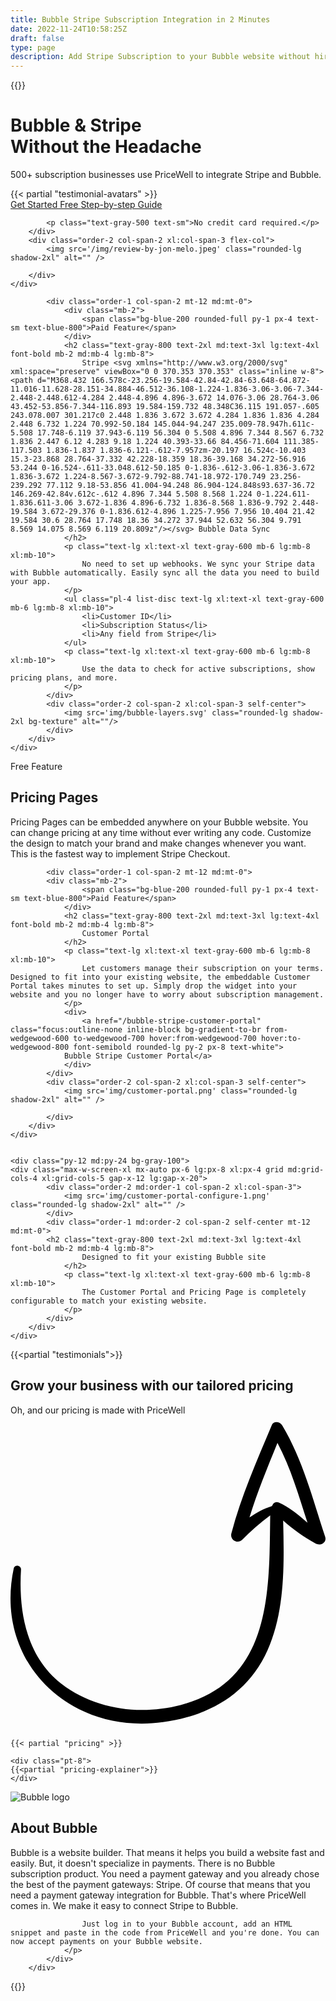 ```yaml
---
title: Bubble Stripe Subscription Integration in 2 Minutes
date: 2022-11-24T10:58:25Z
draft: false
type: page
description: Add Stripe Subscription to your Bubble website without hiring a developer. No Code Stripe Subscription integration.
---
```

{{<rawhtml>}}
    <div class="py-12 md:py-24 selection:bg-purple-300 selection:text-purple-900">
    <div class="max-w-screen-xl mx-auto px-6 lg:px-8 xl:px-4 grid md:grid-cols-4 xl:grid-cols-5 gap-x-12 lg:gap-x-20">
        <div class="order-1 col-span-2 self-center my-12 md:my-0">
            <h1 class="text-gray-800 text-3xl md:text-4xl lg:text-5xl font-bold mb-2 md:mb-4 lg:mb-8">
                Bubble & Stripe <br/> Without the Headache
            </h1>
            <p class="text-lg xl:text-xl font-normal text-gray-600 mb-2">
                    500+ subscription businesses use PriceWell to integrate Stripe and Bubble.
                </p>
                {{< partial "testimonial-avatars" >}}
            <div class="flex space-x-4 mt-6">
                <a href="https://app.pricewell.io/register"
                    class="focus:outline-none inline-block bg-gradient-to-br from-wedgewood-600 to-wedgewood-700 hover:from-wedgewood-700 hover:to-wedgewood-800 font-semibold rounded-lg py-2 px-8 text-white"
                    data-analytics="Signup"
                >
                    Get Started Free
                </a>
                <a href="https://help.pricewell.io/integrations/bubble/" class="focus:outline-none inline-block font-semibold border rounded-lg py-2 px-8 bg-white text-black hover:bg-gray-200">Step-by-step Guide</a>
            </div>

            <p class="text-gray-500 text-sm">No credit card required.</p>
        </div>
        <div class="order-2 col-span-2 xl:col-span-3 flex-col">
            <img src='/img/review-by-jon-melo.jpeg' class="rounded-lg shadow-2xl" alt="" />

        </div>
    </div>

</div>

<div class="py-12 md:py-24 pb-12 lg:pb-16 bg-gray-100">
    <div class="max-w-screen-xl mx-auto px-6 lg:px-8 xl:px-4 grid md:grid-cols-4 xl:grid-cols-5 gap-x-12 lg:gap-x-20">
            
            <div class="order-1 col-span-2 mt-12 md:mt-0">
                <div class="mb-2">
                    <span class="bg-blue-200 rounded-full py-1 px-4 text-sm text-blue-800">Paid Feature</span>
                </div>
                <h2 class="text-gray-800 text-2xl md:text-3xl lg:text-4xl font-bold mb-2 md:mb-4 lg:mb-8">
                    Stripe <svg xmlns="http://www.w3.org/2000/svg" xml:space="preserve" viewBox="0 0 370.353 370.353" class="inline w-8"><path d="M368.432 166.578c-23.256-19.584-42.84-42.84-63.648-64.872-11.016-11.628-28.151-34.884-46.512-36.108-1.224-1.836-3.06-3.06-7.344-2.448-2.448.612-4.284 2.448-4.896 4.896-3.672 14.076-3.06 28.764-3.06 43.452-53.856-7.344-116.893 19.584-159.732 48.348C36.115 191.057-.605 243.078.007 301.217c0 2.448 1.836 3.672 3.672 4.284 1.836 1.836 4.284 2.448 6.732 1.224 70.992-50.184 145.044-94.247 235.009-78.947h.611c-5.508 17.748-6.119 37.943-6.119 56.304 0 5.508 4.896 7.344 8.567 6.732 1.836 2.447 6.12 4.283 9.18 1.224 40.393-33.66 84.456-71.604 111.385-117.503 1.836-1.837 1.836-6.121-.612-7.957zm-20.197 16.524c-10.403 15.3-23.868 28.764-37.332 42.228-18.359 18.36-39.168 34.272-56.916 53.244 0-16.524-.611-33.048.612-50.185 0-1.836-.612-3.06-1.836-3.672 1.836-3.672 1.224-8.567-3.672-9.792-88.741-18.972-170.749 23.256-239.292 77.112 9.18-53.856 41.004-94.248 86.904-124.848s93.637-36.72 146.269-42.84v.612c-.612 4.896 7.344 5.508 8.568 1.224 0-1.224.611-1.836.611-3.06 3.672-1.836 4.896-6.732 1.836-8.568 1.836-9.792 2.448-19.584 3.672-29.376 0-1.836.612-4.896 1.225-7.956 7.956 10.404 21.42 19.584 30.6 28.764 17.748 18.36 34.272 37.944 52.632 56.304 9.791 8.569 14.075 8.569 6.119 20.809z"/></svg> Bubble Data Sync
                </h2>
                <p class="text-lg xl:text-xl text-gray-600 mb-6 lg:mb-8 xl:mb-10">
                    No need to set up webhooks. We sync your Stripe data with Bubble automatically. Easily sync all the data you need to build your app.
                </p>
                <ul class="pl-4 list-disc text-lg xl:text-xl text-gray-600 mb-6 lg:mb-8 xl:mb-10">
                    <li>Customer ID</li>
                    <li>Subscription Status</li>
                    <li>Any field from Stripe</li>
                </ul>
                <p class="text-lg xl:text-xl text-gray-600 mb-6 lg:mb-8 xl:mb-10">
                    Use the data to check for active subscriptions, show pricing plans, and more.
                </p>
            </div>
            <div class="order-2 col-span-2 xl:col-span-3 self-center">
                <img src='img/bubble-layers.svg' class="rounded-lg shadow-2xl bg-texture" alt=""/>
            </div>
        </div>
    </div>

  <div class="py-12 md:py-24 bg-gray-100">
    <div class="max-w-screen-xl mx-auto px-6 lg:px-8 xl:px-4 grid md:grid-cols-4 xl:grid-cols-5 gap-x-12 lg:gap-x-20">
     <div class="order-2 md:order-1 col-span-2 xl:col-span-3">
                <img src='images/select-pricing-plans.png' class="rounded-lg shadow-2xl" alt="" />
            </div>
            <div class="order-1 md:order-2 col-span-2 self-center mt-12 md:mt-0">
            <div class="mb-2">
                    <span class="bg-blue-200 rounded-full py-1 px-4 text-sm text-blue-800">Free Feature</span>
                </div>
            <h2 class="text-gray-800 text-2xl md:text-3xl lg:text-4xl font-bold mb-2 md:mb-4 lg:mb-8">
                    Pricing Pages
                </h2>
                <p class="text-lg xl:text-xl text-gray-600 mb-6 lg:mb-8 xl:mb-10">
                    Pricing Pages can be embedded anywhere on your Bubble website. You can change pricing at any time without ever writing any code. Customize the design to match your brand and make changes whenever you want. This is the fastest way to implement Stripe Checkout. 
                </p>
            </div>
        </div>
    </div>


<div class="py-12 md:py-24 pb-12 lg:pb-16 bg-gray-100">
    <div class="max-w-screen-xl mx-auto px-6 lg:px-8 xl:px-4 grid md:grid-cols-4 xl:grid-cols-5 gap-x-12 lg:gap-x-20">
            
            <div class="order-1 col-span-2 mt-12 md:mt-0">
            <div class="mb-2">
                    <span class="bg-blue-200 rounded-full py-1 px-4 text-sm text-blue-800">Paid Feature</span>
                </div>
                <h2 class="text-gray-800 text-2xl md:text-3xl lg:text-4xl font-bold mb-2 md:mb-4 lg:mb-8">
                    Customer Portal
                </h2>
                <p class="text-lg xl:text-xl text-gray-600 mb-6 lg:mb-8 xl:mb-10">
                    Let customers manage their subscription on your terms. Designed to fit into your existing website, the embeddable Customer Portal takes minutes to set up. Simply drop the widget into your website and you no longer have to worry about subscription management.
                </p>
                <div>
                    <a href="/bubble-stripe-customer-portal" class="focus:outline-none inline-block bg-gradient-to-br from-wedgewood-600 to-wedgewood-700 hover:from-wedgewood-700 hover:to-wedgewood-800 font-semibold rounded-lg py-2 px-8 text-white">
                Bubble Stripe Customer Portal</a>
                </div>
            </div>
            <div class="order-2 col-span-2 xl:col-span-3 self-center">
                <img src='img/customer-portal.png' class="rounded-lg shadow-2xl" alt="" />
                
            </div>
        </div>
    </div>


    <div class="py-12 md:py-24 bg-gray-100">
    <div class="max-w-screen-xl mx-auto px-6 lg:px-8 xl:px-4 grid md:grid-cols-4 xl:grid-cols-5 gap-x-12 lg:gap-x-20">
            <div class="order-2 md:order-1 col-span-2 xl:col-span-3">
                <img src='img/customer-portal-configure-1.png' class="rounded-lg shadow-2xl" alt="" />
            </div>
            <div class="order-1 md:order-2 col-span-2 self-center mt-12 md:mt-0">
            <h2 class="text-gray-800 text-2xl md:text-3xl lg:text-4xl font-bold mb-2 md:mb-4 lg:mb-8">
                    Designed to fit your existing Bubble site
                </h2>
                <p class="text-lg xl:text-xl text-gray-600 mb-6 lg:mb-8 xl:mb-10">
                    The Customer Portal and Pricing Page is completely configurable to match your existing website.
                </p>                
            </div>
        </div>
    </div>

{{<partial "testimonials">}}


<div class="bg-gray-100">
<div class="max-w-screen-xl mx-auto px-6 lg:px-8 xl:px-4 py-12 lg:py-16 xl:py-24">
    <div class="text-center mb-6 md:mb-8">
        <h2 id="pricing" class="text-black text-3xl md:text-4xl lg:text-5xl font-bold mb-2 md:mb-4">Grow your business with our tailored pricing</h2>
        <p class="text-lg xl:text-xl text-gray-800 relative w-1/2 m-auto">Oh, and our pricing is made with PriceWell <svg xmlns="http://www.w3.org/2000/svg" viewBox="0 0 372.136 372.136" class="w-12 ml-10 transform rotate-120 fill-current text-black"><path d="M371.682 143.271c-14.688-44.676-26.316-90.576-50.797-131.58-2.447-4.284-10.403-5.508-12.239 0-17.748 42.228-36.108 83.844-47.736 127.908-1.836 7.344 7.344 12.852 12.852 7.344 10.404-10.404 21.421-20.196 33.049-28.764-1.225 90.576 1.836 195.84-105.876 223.992-47.736 12.24-100.98 5.509-140.76-25.092C18.557 284.644 9.377 231.4 12.437 181.828c0-4.896-7.344-6.12-8.568-1.224-23.868 110.772 66.096 197.064 176.256 181.764 54.468-7.344 100.368-33.048 123.624-85.068 20.809-46.512 19.584-102.204 18.36-153 11.628 10.404 24.479 19.584 37.943 26.928 6.121 3.672 14.077-1.224 11.63-7.957zm-55.08-40.391c-3.672-1.224-6.12.612-7.345 3.672l-.611.612c-9.792 3.06-18.36 7.956-26.316 13.464 9.18-29.988 21.42-59.364 33.048-88.128 15.912 29.988 25.092 62.424 35.496 94.248-11.017-9.18-21.421-18.36-34.272-23.868z"/></svg></p>
    </div>

    {{< partial "pricing" >}}

    <div class="pt-8">
    {{<partial "pricing-explainer">}}
    </div>

</div>
</div>

<div class="bg-gradient-to-b from-gray-100 to-white lg:mb-16 xl:mb-24 py-12 lg:pt-20 relative overflow-hidden">
     <div class="max-w-screen-xl mx-auto px-6 lg:px-8 xl:px-4 grid md:grid-cols-3 gap-x-12 lg:gap-x-20">
            <div class="order-2 md:order-1 col-span-1">
                <img src='/img/tools/logos/bubble-logo.png' alt="Bubble logo" />
            </div>
            <div class="order-1 md:order-2 col-span-2 self-center mt-12 md:mt-0">
            <h2 class="text-gray-800 text-2xl md:text-3xl lg:text-4xl font-bold mb-2 md:mb-4 lg:mb-8">
                   About Bubble
                </h2>
                <p class="text-lg xl:text-xl text-gray-600 mb-6 lg:mb-8 xl:mb-10 font-light">
                    Bubble is a website builder. That means it helps you build a website fast and easily. But, it doesn't specialize in payments. There is no Bubble subscription product. You need a payment gateway and you already chose the best of the payment gateways: Stripe. Of course that means that you need a payment gateway integration for Bubble. That's where PriceWell comes in. We make it easy to connect Stripe to Bubble.

                    Just log in to your Bubble account, add an HTML snippet and paste in the code from PriceWell and you're done. You can now accept payments on your Bubble website.
                </p>
            </div>
        </div>
</div>

{{</rawhtml>}}